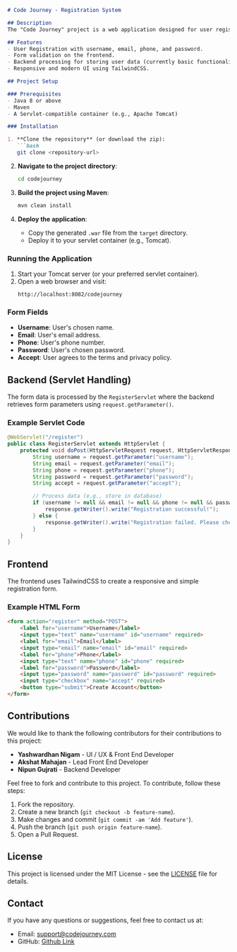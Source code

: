 ```markdown
# Code Journey - Registration System

## Description
The "Code Journey" project is a web application designed for user registration. It allows users to create an account by providing their username, email, phone number, password, and agreeing to the terms and privacy policy.

## Features
- User Registration with username, email, phone, and password.
- Form validation on the frontend.
- Backend processing for storing user data (currently basic functionality, can be extended).
- Responsive and modern UI using TailwindCSS.

## Project Setup

### Prerequisites
- Java 8 or above
- Maven
- A Servlet-compatible container (e.g., Apache Tomcat)

### Installation

1. **Clone the repository** (or download the zip):
   ```bash
   git clone <repository-url>
   ```

2. **Navigate to the project directory**:
   ```bash
   cd codejourney
   ```

3. **Build the project using Maven**:
   ```bash
   mvn clean install
   ```

4. **Deploy the application**:
   - Copy the generated `.war` file from the `target` directory.
   - Deploy it to your servlet container (e.g., Tomcat).

### Running the Application
1. Start your Tomcat server (or your preferred servlet container).
2. Open a web browser and visit:
   ```
   http://localhost:8082/codejourney
   ```

### Form Fields
- **Username**: User's chosen name.
- **Email**: User's email address.
- **Phone**: User's phone number.
- **Password**: User's chosen password.
- **Accept**: User agrees to the terms and privacy policy.

## Backend (Servlet Handling)
The form data is processed by the `RegisterServlet` where the backend retrieves form parameters using `request.getParameter()`.

### Example Servlet Code
```java
@WebServlet("/register")
public class RegisterServlet extends HttpServlet {
    protected void doPost(HttpServletRequest request, HttpServletResponse response) throws ServletException, IOException {
        String username = request.getParameter("username");
        String email = request.getParameter("email");
        String phone = request.getParameter("phone");
        String password = request.getParameter("password");
        String accept = request.getParameter("accept");

        // Process data (e.g., store in database)
        if (username != null && email != null && phone != null && password != null && accept != null) {
            response.getWriter().write("Registration successful!");
        } else {
            response.getWriter().write("Registration failed. Please check the inputs.");
        }
    }
}
```

## Frontend
The frontend uses TailwindCSS to create a responsive and simple registration form.

### Example HTML Form
```html
<form action="register" method="POST">
    <label for="username">Username</label>
    <input type="text" name="username" id="username" required>
    <label for="email">Email</label>
    <input type="email" name="email" id="email" required>
    <label for="phone">Phone</label>
    <input type="text" name="phone" id="phone" required>
    <label for="password">Password</label>
    <input type="password" name="password" id="password" required>
    <input type="checkbox" name="accept" required>
    <button type="submit">Create Account</button>
</form>
```

## Contributions
We would like to thank the following contributors for their contributions to this project:

- **Yashwardhan Nigam** - UI / UX & Front End Developer
- **Akshat Mahajan** - Lead Front End Developer
- **Nipun Gujrati** - Backend Developer

Feel free to fork and contribute to this project. To contribute, follow these steps:
1. Fork the repository.
2. Create a new branch (`git checkout -b feature-name`).
3. Make changes and commit (`git commit -am 'Add feature'`).
4. Push the branch (`git push origin feature-name`).
5. Open a Pull Request.

## License
This project is licensed under the MIT License - see the [LICENSE](LICENSE) file for details.

## Contact
If you have any questions or suggestions, feel free to contact us at:

- Email: support@codejourney.com
- GitHub: [Github Link](https://github.com/akshatmhjj/Code-Journey)

```
